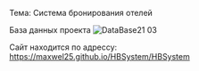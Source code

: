 Тема: Система бронирования отелей

База данных проекта
![DataBase21 03](https://github.com/user-attachments/assets/078504fd-aec0-4ef3-86d4-cc18edd32444)


Сайт находится по адрессу: https://maxwel25.github.io/HBSystem/HBSystem
